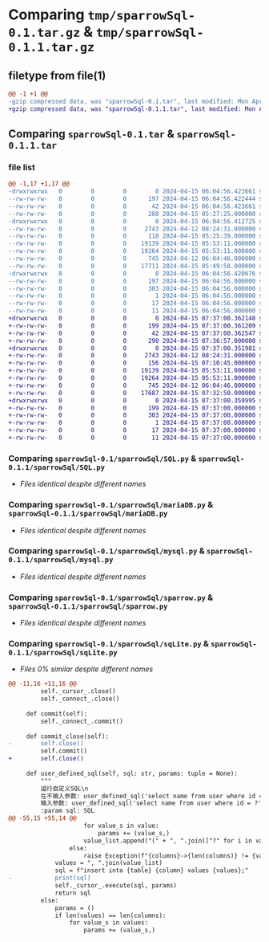 # Comparing `tmp/sparrowSql-0.1.tar.gz` & `tmp/sparrowSql-0.1.1.tar.gz`

## filetype from file(1)

```diff
@@ -1 +1 @@
-gzip compressed data, was "sparrowSql-0.1.tar", last modified: Mon Apr 15 06:04:56 2024, max compression
+gzip compressed data, was "sparrowSql-0.1.1.tar", last modified: Mon Apr 15 07:37:00 2024, max compression
```

## Comparing `sparrowSql-0.1.tar` & `sparrowSql-0.1.1.tar`

### file list

```diff
@@ -1,17 +1,17 @@
-drwxrwxrwx   0        0        0        0 2024-04-15 06:04:56.423661 sparrowSql-0.1/
--rw-rw-rw-   0        0        0      197 2024-04-15 06:04:56.422444 sparrowSql-0.1/PKG-INFO
--rw-rw-rw-   0        0        0       42 2024-04-15 06:04:56.423661 sparrowSql-0.1/setup.cfg
--rw-rw-rw-   0        0        0      288 2024-04-15 05:27:25.000000 sparrowSql-0.1/setup.py
-drwxrwxrwx   0        0        0        0 2024-04-15 06:04:56.412725 sparrowSql-0.1/sparrowSql/
--rw-rw-rw-   0        0        0     2743 2024-04-12 08:24:31.000000 sparrowSql-0.1/sparrowSql/SQL.py
--rw-rw-rw-   0        0        0      118 2024-04-15 05:25:39.000000 sparrowSql-0.1/sparrowSql/__init__.py
--rw-rw-rw-   0        0        0    19139 2024-04-15 05:53:11.000000 sparrowSql-0.1/sparrowSql/mariaDB.py
--rw-rw-rw-   0        0        0    19264 2024-04-15 05:53:11.000000 sparrowSql-0.1/sparrowSql/mysql.py
--rw-rw-rw-   0        0        0      745 2024-04-12 06:04:46.000000 sparrowSql-0.1/sparrowSql/sparrow.py
--rw-rw-rw-   0        0        0    17711 2024-04-15 05:49:58.000000 sparrowSql-0.1/sparrowSql/sqLite.py
-drwxrwxrwx   0        0        0        0 2024-04-15 06:04:56.420676 sparrowSql-0.1/sparrowSql.egg-info/
--rw-rw-rw-   0        0        0      197 2024-04-15 06:04:56.000000 sparrowSql-0.1/sparrowSql.egg-info/PKG-INFO
--rw-rw-rw-   0        0        0      303 2024-04-15 06:04:56.000000 sparrowSql-0.1/sparrowSql.egg-info/SOURCES.txt
--rw-rw-rw-   0        0        0        1 2024-04-15 06:04:56.000000 sparrowSql-0.1/sparrowSql.egg-info/dependency_links.txt
--rw-rw-rw-   0        0        0       17 2024-04-15 06:04:56.000000 sparrowSql-0.1/sparrowSql.egg-info/requires.txt
--rw-rw-rw-   0        0        0       11 2024-04-15 06:04:56.000000 sparrowSql-0.1/sparrowSql.egg-info/top_level.txt
+drwxrwxrwx   0        0        0        0 2024-04-15 07:37:00.362148 sparrowSql-0.1.1/
+-rw-rw-rw-   0        0        0      199 2024-04-15 07:37:00.361209 sparrowSql-0.1.1/PKG-INFO
+-rw-rw-rw-   0        0        0       42 2024-04-15 07:37:00.362547 sparrowSql-0.1.1/setup.cfg
+-rw-rw-rw-   0        0        0      290 2024-04-15 07:36:57.000000 sparrowSql-0.1.1/setup.py
+drwxrwxrwx   0        0        0        0 2024-04-15 07:37:00.351981 sparrowSql-0.1.1/sparrowSql/
+-rw-rw-rw-   0        0        0     2743 2024-04-12 08:24:31.000000 sparrowSql-0.1.1/sparrowSql/SQL.py
+-rw-rw-rw-   0        0        0      156 2024-04-15 07:10:45.000000 sparrowSql-0.1.1/sparrowSql/__init__.py
+-rw-rw-rw-   0        0        0    19139 2024-04-15 05:53:11.000000 sparrowSql-0.1.1/sparrowSql/mariaDB.py
+-rw-rw-rw-   0        0        0    19264 2024-04-15 05:53:11.000000 sparrowSql-0.1.1/sparrowSql/mysql.py
+-rw-rw-rw-   0        0        0      745 2024-04-12 06:04:46.000000 sparrowSql-0.1.1/sparrowSql/sparrow.py
+-rw-rw-rw-   0        0        0    17687 2024-04-15 07:32:50.000000 sparrowSql-0.1.1/sparrowSql/sqLite.py
+drwxrwxrwx   0        0        0        0 2024-04-15 07:37:00.359995 sparrowSql-0.1.1/sparrowSql.egg-info/
+-rw-rw-rw-   0        0        0      199 2024-04-15 07:37:00.000000 sparrowSql-0.1.1/sparrowSql.egg-info/PKG-INFO
+-rw-rw-rw-   0        0        0      303 2024-04-15 07:37:00.000000 sparrowSql-0.1.1/sparrowSql.egg-info/SOURCES.txt
+-rw-rw-rw-   0        0        0        1 2024-04-15 07:37:00.000000 sparrowSql-0.1.1/sparrowSql.egg-info/dependency_links.txt
+-rw-rw-rw-   0        0        0       17 2024-04-15 07:37:00.000000 sparrowSql-0.1.1/sparrowSql.egg-info/requires.txt
+-rw-rw-rw-   0        0        0       11 2024-04-15 07:37:00.000000 sparrowSql-0.1.1/sparrowSql.egg-info/top_level.txt
```

### Comparing `sparrowSql-0.1/sparrowSql/SQL.py` & `sparrowSql-0.1.1/sparrowSql/SQL.py`

 * *Files identical despite different names*

### Comparing `sparrowSql-0.1/sparrowSql/mariaDB.py` & `sparrowSql-0.1.1/sparrowSql/mariaDB.py`

 * *Files identical despite different names*

### Comparing `sparrowSql-0.1/sparrowSql/mysql.py` & `sparrowSql-0.1.1/sparrowSql/mysql.py`

 * *Files identical despite different names*

### Comparing `sparrowSql-0.1/sparrowSql/sparrow.py` & `sparrowSql-0.1.1/sparrowSql/sparrow.py`

 * *Files identical despite different names*

### Comparing `sparrowSql-0.1/sparrowSql/sqLite.py` & `sparrowSql-0.1.1/sparrowSql/sqLite.py`

 * *Files 0% similar despite different names*

```diff
@@ -11,16 +11,16 @@
         self._cursor_.close()
         self._connect_.close()
 
     def commit(self):
         self._connect_.commit()
 
     def commit_close(self):
-        self.close()
         self.commit()
+        self.close()
 
     def user_defined_sql(self, sql: str, params: tuple = None):
         """
         运行自定义SQL\n
         在不输入参数: user_defined_sql('select name from user where id = 1')\n
         输入参数: user_defined_sql('select name from user where id = ?', (1))
         :param sql: SQL
@@ -55,15 +55,14 @@
                     for value_s in value:
                         params += (value_s,)
                     value_list.append("(" + ", ".join(["?" for i in value]) + ")")
                 else:
                     raise Exception(f"{columns}->{len(columns)} != {value}->{len(value)}")
             values = ", ".join(value_list)
             sql = f"insert into {table} {column} values {values};"
-            print(sql)
             self._cursor_.execute(sql, params)
             return sql
         else:
             params = ()
             if len(values) == len(columns):
                 for value_s in values:
                     params += (value_s,)
```

